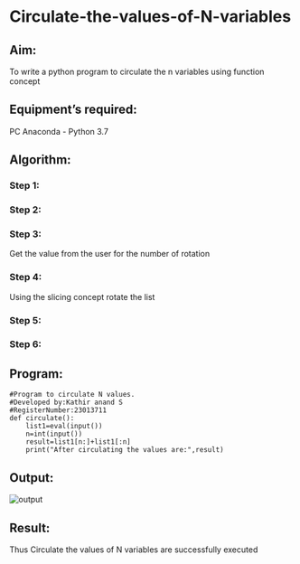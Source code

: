 # Circulate-the-values-of-N-variables
## Aim:
To write a python program to circulate the n variables using function concept
## Equipment’s required:
PC
Anaconda - Python 3.7
## Algorithm: 
### Step 1: 
### Step 2: 
### Step 3: 
Get the value from the user for the number of rotation
### Step 4: 
Using the slicing concept rotate the list

### Step 5: 
### Step 6: 
## Program:
```
#Program to circulate N values.
#Developed by:Kathir anand S 
#RegisterNumber:23013711
def circulate():
    list1=eval(input())
    n=int(input())
    result=list1[n:]+list1[:n]
    print("After circulating the values are:",result)
```

## Output:
![output](https://github.com/Skathiranand/Circulate-the-values-of-N-variables/assets/147141136/c1f00cbb-7fa0-46c5-b0d3-8197a106ab37)


## Result:
Thus Circulate the values of N variables are successfully executed

